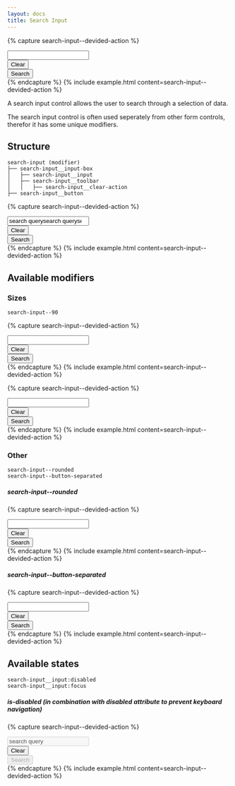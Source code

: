 ```yaml
---
layout: docs
title: Search Input
---
```


{% capture search-input--devided-action %}
<div class="search-input">
    <div class="search-input__input-box">
        <input class="search-input__input"
            type="search"
            required
        >
        <div class="search-input__toolbar">
            <button class="search-input__clear-action">Clear</button>
        </div>
    </div>
    <button class="search-input__button">
        Search
    </button>
</div>
{% endcapture %}
{% include example.html
	content=search-input--devided-action
%}

A search input control allows the user to search through a selection of data.

The search input control is often used seperately from other form controls, therefor it has some unique modifiers.

## Structure

```text
search-input (modifier)
├── search-input__input-box
│   ├── search-input__input
│   ├── search-input__toolbar
│   │   ├── search-input__clear-action
├── search-input__button
```

{% capture search-input--devided-action %}
<div class="search-input">
    <div class="search-input__input-box">
        <input class="search-input__input"
            type="search"
            required
            value="search querysearch querysearch querysearch querysearch querysearch querysearch querysearch querysearch querysearch querysearch querysearch querysearch querysearch querysearch querysearch querysearch querysearch querysearch query"
        >
        <div class="search-input__toolbar">
            <button class="search-input__clear-action">Clear</button>
        </div>
    </div>
    <button class="search-input__button">
        Search
    </button>
</div>
{% endcapture %}
{% include example.html
	content=search-input--devided-action
%}

## Available modifiers

### Sizes

```text
search-input--90
```

{% capture search-input--devided-action %}
<div class="search-input search-input--90">
    <div class="search-input__input-box">
        <input class="search-input__input"
            type="search"
            required
        >
        <div class="search-input__toolbar">
            <button class="search-input__clear-action">Clear</button>
        </div>
    </div>
    <button class="search-input__button">
        Search
    </button>
</div>
{% endcapture %}
{% include example.html
	content=search-input--devided-action
%}

{% capture search-input--devided-action %}
<div class="search-input search-input--90 search-input--rounded">
    <div class="search-input__input-box">
        <input class="search-input__input"
            type="search"
            required
        >
        <div class="search-input__toolbar">
            <button class="search-input__clear-action">Clear</button>
        </div>
    </div>
    <button class="search-input__button">
        Search
    </button>
</div>
{% endcapture %}
{% include example.html
	content=search-input--devided-action
%}

### Other

```text
search-input--rounded
search-input--button-separated
```

##### search-input--rounded

{% capture search-input--devided-action %}
<div class="search-input search-input--rounded">
    <div class="search-input__input-box">
        <input class="search-input__input"
            type="search"
            required
        >
        <div class="search-input__toolbar">
            <button class="search-input__clear-action">Clear</button>
        </div>
    </div>
    <button class="search-input__button">
        Search
    </button>
</div>
{% endcapture %}
{% include example.html
	content=search-input--devided-action
%}

##### search-input--button-separated

{% capture search-input--devided-action %}
<div class="search-input search-input--button-separated">
    <div class="search-input__input-box">
        <input class="search-input__input"
            type="search"
            required
        >
        <div class="search-input__toolbar">
            <button class="search-input__clear-action">Clear</button>
        </div>
    </div>
    <button class="search-input__button">
        Search
    </button>
</div>
{% endcapture %}
{% include example.html
	content=search-input--devided-action
%}

## Available states

```text
search-input__input:disabled
search-input__input:focus
```

##### is-disabled (in combination with disabled attribute to prevent keyboard navigation)

{% capture search-input--devided-action %}
<div class="search-input is-disabled">
    <div class="search-input__input-box">
        <input class="search-input__input"
            type="search"
            required
            disabled
            value="search query"
        >
        <div class="search-input__toolbar">
            <button class="search-input__clear-action">Clear</button>
        </div>
    </div>
    <button class="search-input__button"
        disabled
    >
        Search
    </button>
</div>
{% endcapture %}
{% include example.html
	content=search-input--devided-action
%}
